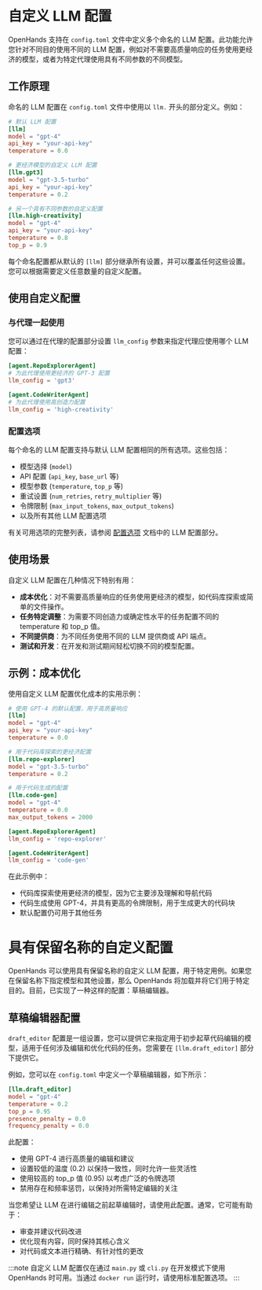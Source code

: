 # 自定义 LLM 配置

OpenHands 支持在 `config.toml` 文件中定义多个命名的 LLM 配置。此功能允许您针对不同目的使用不同的 LLM 配置，例如对不需要高质量响应的任务使用更经济的模型，或者为特定代理使用具有不同参数的不同模型。

## 工作原理

命名的 LLM 配置在 `config.toml` 文件中使用以 `llm.` 开头的部分定义。例如：

```toml
# 默认 LLM 配置
[llm]
model = "gpt-4"
api_key = "your-api-key"
temperature = 0.0

# 更经济模型的自定义 LLM 配置
[llm.gpt3]
model = "gpt-3.5-turbo"
api_key = "your-api-key"
temperature = 0.2

# 另一个具有不同参数的自定义配置
[llm.high-creativity]
model = "gpt-4"
api_key = "your-api-key"
temperature = 0.8
top_p = 0.9
```

每个命名配置都从默认的 `[llm]` 部分继承所有设置，并可以覆盖任何这些设置。您可以根据需要定义任意数量的自定义配置。

## 使用自定义配置

### 与代理一起使用

您可以通过在代理的配置部分设置 `llm_config` 参数来指定代理应使用哪个 LLM 配置：

```toml
[agent.RepoExplorerAgent]
# 为此代理使用更经济的 GPT-3 配置
llm_config = 'gpt3'

[agent.CodeWriterAgent]
# 为此代理使用高创造力配置
llm_config = 'high-creativity'
```

### 配置选项

每个命名的 LLM 配置支持与默认 LLM 配置相同的所有选项。这些包括：

- 模型选择 (`model`)
- API 配置 (`api_key`, `base_url` 等)
- 模型参数 (`temperature`, `top_p` 等)
- 重试设置 (`num_retries`, `retry_multiplier` 等)
- 令牌限制 (`max_input_tokens`, `max_output_tokens`)
- 以及所有其他 LLM 配置选项

有关可用选项的完整列表，请参阅 [配置选项](../configuration-options) 文档中的 LLM 配置部分。

## 使用场景

自定义 LLM 配置在几种情况下特别有用：

- **成本优化**：对不需要高质量响应的任务使用更经济的模型，如代码库探索或简单的文件操作。
- **任务特定调整**：为需要不同创造力或确定性水平的任务配置不同的 temperature 和 top_p 值。
- **不同提供商**：为不同任务使用不同的 LLM 提供商或 API 端点。
- **测试和开发**：在开发和测试期间轻松切换不同的模型配置。

## 示例：成本优化

使用自定义 LLM 配置优化成本的实用示例：

```toml
# 使用 GPT-4 的默认配置，用于高质量响应
[llm]
model = "gpt-4"
api_key = "your-api-key"
temperature = 0.0

# 用于代码库探索的更经济配置
[llm.repo-explorer]
model = "gpt-3.5-turbo"
temperature = 0.2

# 用于代码生成的配置
[llm.code-gen]
model = "gpt-4"
temperature = 0.0
max_output_tokens = 2000

[agent.RepoExplorerAgent]
llm_config = 'repo-explorer'

[agent.CodeWriterAgent]
llm_config = 'code-gen'
```

在此示例中：
- 代码库探索使用更经济的模型，因为它主要涉及理解和导航代码
- 代码生成使用 GPT-4，并具有更高的令牌限制，用于生成更大的代码块
- 默认配置仍可用于其他任务

# 具有保留名称的自定义配置

OpenHands 可以使用具有保留名称的自定义 LLM 配置，用于特定用例。如果您在保留名称下指定模型和其他设置，那么 OpenHands 将加载并将它们用于特定目的。目前，已实现了一种这样的配置：草稿编辑器。

## 草稿编辑器配置

`draft_editor` 配置是一组设置，您可以提供它来指定用于初步起草代码编辑的模型，适用于任何涉及编辑和优化代码的任务。您需要在 `[llm.draft_editor]` 部分下提供它。

例如，您可以在 `config.toml` 中定义一个草稿编辑器，如下所示：

```toml
[llm.draft_editor]
model = "gpt-4"
temperature = 0.2
top_p = 0.95
presence_penalty = 0.0
frequency_penalty = 0.0
```

此配置：
- 使用 GPT-4 进行高质量的编辑和建议
- 设置较低的温度 (0.2) 以保持一致性，同时允许一些灵活性
- 使用较高的 top_p 值 (0.95) 以考虑广泛的令牌选项
- 禁用存在和频率惩罚，以保持对所需特定编辑的关注

当您希望让 LLM 在进行编辑之前起草编辑时，请使用此配置。通常，它可能有助于：
- 审查并建议代码改进
- 优化现有内容，同时保持其核心含义
- 对代码或文本进行精确、有针对性的更改

:::note
自定义 LLM 配置仅在通过 `main.py` 或 `cli.py` 在开发模式下使用 OpenHands 时可用。当通过 `docker run` 运行时，请使用标准配置选项。
:::